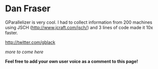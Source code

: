 # Dan Fraser #

GParallelizer is very cool. I had to collect information from 200 machines using JSCH (http://www.jcraft.com/jsch/) and 3 lines of code made it 10x faster.

http://twitter.com/gblack


_more to come here_

**Feel free to add your own user voice as a comment to this page!**